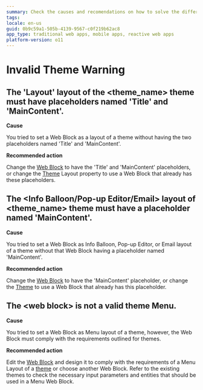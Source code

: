 ```yaml
---
summary: Check the causes and recomendations on how to solve the different Invalid Theme TrueChange warnings.
tags:
locale: en-us
guid: 0b9c59a1-505b-4139-9567-c0f219b62ac8
app_type: traditional web apps, mobile apps, reactive web apps
platform-version: o11
---
```


# Invalid Theme Warning

## The 'Layout' layout of the &lt;theme_name> theme must have placeholders named 'Title' and 'MainContent'.

**Cause**

You tried to set a Web Block as a layout of a theme without having the two placeholders named 'Title' and 'MainContent'.

**Recommended action**

Change the [Web Block](../../../ref/lang/auto/Class.Web%20Block.final.md) to have the 'Title' and 'MainContent' placeholders, or change the [Theme](../../../develop/ui/look-feel/themes.md) Layout property to use a Web Block that already has these placeholders.

## The &lt;Info Balloon/Pop-up Editor/Email> layout of &lt;theme_name> theme must have a placeholder named 'MainContent'.

**Cause**

You tried to set a Web Block as Info Balloon, Pop-up Editor, or Email layout of a theme without that Web Block having a placeholder named 'MainContent'.

**Recommended action**

Change the [Web Block](../../../ref/lang/auto/Class.Web%20Block.final.md) to have the 'MainContent' placeholder, or change the [Theme](../../../develop/ui/look-feel/themes.md) to use a Web Block that already has this placeholder.

## The &lt;web block> is not a valid theme Menu.

**Cause**

You tried to set a Web Block as Menu layout of a theme, however, the Web Block must comply with the requirements outlined for themes.

**Recommended action**

Edit the [Web Block](../../../ref/lang/auto/Class.Web%20Block.final.md) and design it to comply with the requirements of a Menu Layout of a [theme](../../../develop/ui/look-feel/themes.md#blocks) or choose another Web Block. Refer to the existing themes to check the necessary input parameters and entities that should be used in a Menu Web Block.
